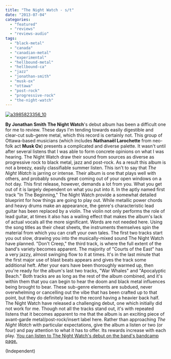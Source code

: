```yaml
---
title: "The Night Watch - s/t"
date: "2013-07-04"
categories: 
  - "featured"
  - "reviews"
  - "reviews-audio"
tags: 
  - "black-metal"
  - "canada"
  - "canadian-metal"
  - "experimental"
  - "hellbound-metal"
  - "hellbound-ca"
  - "jazz"
  - "jonathan-smith"
  - "musk-ox"
  - "ottawa"
  - "post-rock"
  - "progressive-rock"
  - "the-night-watch"
---
```


[![a3985823356_10](http://www.hellbound.ca/wp-content/uploads/2013/07/a3985823356_10-590x599.jpg)](http://www.hellbound.ca/wp-content/uploads/2013/07/a3985823356_10.jpg)

**By Jonathan Smith** **The Night Watch**'s debut album has been a difficult one for me to review. These days I'm tending towards easily digestible and clear-cut sub-genre metal, which this record is certainly not. This group of Ottawa-based musicians (which includes **Nathanaël Larochette** from neo-folk act **Musk Ox**) presents a complicated and diverse palette. It wasn't until after several listens that I was able to form concrete opinions on what I was hearing. The Night Watch draw their sound from sources as diverse as progressive rock to black metal, jazz and post-rock. As a result this album is not a breezy, easily classifiable summer listen. This isn't to say that _The Night Watch_ is jarring or intense. Their album is one that plays well with others, and probably sounds great coming out of your open windows on a hot day. This first release, however, demands a lot from you. What you get out of it is largely dependent on what you put into it. In the aptly named first track "In The Beginning," The Night Watch provide a somewhat detailed blueprint for how things are going to play out. While metallic power chords and heavy drums make an appearance, the genre's characteristic lead guitar has been replaced by a violin. The violin not only performs the role of lead guitar, at times it also has a wailing effect that makes the album's lack of actual vocals all the more significant. Words are not needed here. Using the song titles as their cheat sheets, the instruments themselves spin the material from which you can craft your own tales. The first two tracks start you out slow, drawing you into the musically-mixed sound The Night Watch have planned. "Don't Creep," the third track, is where the full extent of the band's variety becomes apparent. The majority of "Courts of the East" has a very jazzy, almost swinging flow to it at times. It's in the last minute that the first major use of blast beats appears and gives the track some additional heft. After your ears have been thoroughly warmed up, then you're ready for the album's last two tracks, "War Whales" and "Apocalyptic Beach." Both tracks are as long as the rest of the album combined, and it's within them that you can begin to hear the doom and black metal influences being brought to bear. These sub-genre elements are subdued, never overwhelming or cancelling out the vibe that has been crafted up to that point, but they do definitely lead to the record having a heavier back half. The Night Watch have released a challenging debut, one which initially did not work for me. Though not all the tracks stand out, it's with repeated listens that it becomes apparent to me that the album is an exciting piece of avant-garde metal/post-rock/insert label here. Rather than approaching _The Night Watch_ with particular expectations, give the album a listen or two (or four) and pay attention to what it has to offer. Its rewards increase with each play. [You can listen to The Night Watch's debut on the band's bandcamp page.](http://thenightwatch.bandcamp.com)

(Independent)
